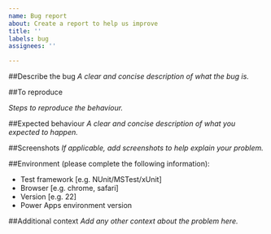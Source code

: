```yaml
---
name: Bug report
about: Create a report to help us improve
title: ''
labels: bug
assignees: ''

---
```


##Describe the bug
_A clear and concise description of what the bug is._

##To reproduce

_Steps to reproduce the behaviour._

##Expected behaviour
_A clear and concise description of what you expected to happen._

##Screenshots
_If applicable, add screenshots to help explain your problem._

##Environment (please complete the following information):
 - Test framework [e.g. NUnit/MSTest/xUnit]
 - Browser [e.g. chrome, safari]
 - Version [e.g. 22]
 - Power Apps environment version

##Additional context
_Add any other context about the problem here._
